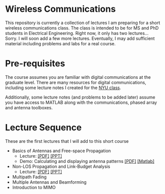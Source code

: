 # Wireless Communications

This repository is currently a collection of lectures I am preparing for a short wireless communications class.  The class is intended to be for MS and PhD students in Electrical Engineering.  Right now, it only has two lectures... Sorry.  I will soon add a few more lectures.  Eventually, I may add sufficient material including problems and labs for a real course.  

# Pre-requisites

The course assumes you are familiar with digital communications at the graduate level.  There are many resources for digital communications, including some lecture notes I created for the [NYU class](https://github.com/sdrangan/digitalcomm).

Additionally, some lecture notes (and problems to be added later) assume you have access to MATLAB along with the communications, phased array and antenna toolboxes.

# Lecture Sequence
These are the first lectures that I will add to this short course

* Basics of Antennas and Free-space Propagation 
    * Lecture: [[PDF]](./lectures/Unit01_Antennas.pdf) [[PPT]](./lectures/Unit01_Antennas.pptx) 
    * Demo: Calculating and displaying antenna patterns [[PDF]](./antennas/demo_antenna.pdf) [[Matlab]](./antennas/demo_antenna.m)
* Non-LOS Propagation and Link-Budget Analysis 
    * Lecture: [[PDF]](./lectures/Unit02_Propagation.pdf) [[PPT]](./lectures/Unit02_Propagation.pptx) 
* Multipath Fading
* Multiple Antennas and Beamforming
* Introduction to MIMO 
